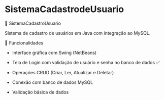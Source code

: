 # SistemaCadastrodeUsuario
📝 SistemaCadastroUsuario

Sistema de cadastro de usuários em Java com integração ao MySQL.

🔧 Funcionalidades

- Interface gráfica com Swing (NetBeans)
  
- Tela de Login com validação de usuário e senha no banco de dados ✅
  
- Operações CRUD (Criar, Ler, Atualizar e Deletar)
  
- Conexão com banco de dados MySQL
  
- Validação básica de dados

